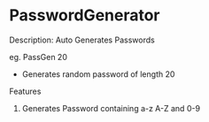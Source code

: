 # PasswordGenerator

Description: Auto Generates Passwords

eg. PassGen 20
- Generates random password of length 20

Features
 1. Generates Password containing a-z A-Z and 0-9
